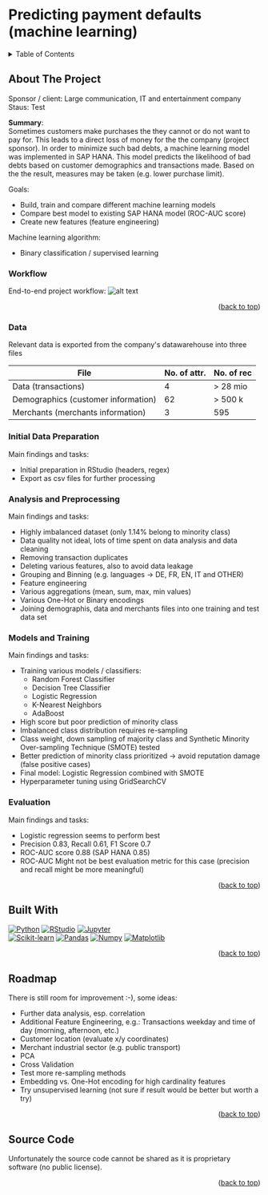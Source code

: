 # Predicting payment defaults (machine learning)

<a name="readme-top"></a>

<!-- PROJECT SHIELDS -->
<!--
*** I'm using markdown "reference style" links for readability.
*** Reference links are enclosed in brackets [ ] instead of parentheses ( ).
*** See the bottom of this document for the declaration of the reference variables
*** for contributors-url, forks-url, etc. This is an optional, concise syntax you may use.
*** https://www.markdownguide.org/basic-syntax/#reference-style-links
-->


<!-- TABLE OF CONTENTS -->
<details>
  <summary>Table of Contents</summary>
  <ol>    
    <li>
      <a href="##about-the-project">About The Project</a>
      <ul>
        <li><a href="#workflow">Workflow</a></li>
        <li><a href="#data">Data</a></li>
        <li><a href="#initial-data-preparation">Initial Data Preparation</a></li>        
        <li><a href="#analysis-and-preprocessing">Analysis and Preprocessing</a></li>
        <li><a href="#models-and-training">Models and Training</a></li>
        <li><a href="#evaluation">Evaluation</a></li>
      </ul>
    </li>    
    <li><a href="#built-with">Built With</a></li>
    <li><a href="#roadmap">Roadmap</a></li>
    <li><a href="#source-code">Source Code</a></li>
  </ol>
</details>


<!-- ABOUT THE PROJECT -->
## About The Project

Sponsor / client: Large communication, IT and entertainment company<br>
Staus: Test

**Summary**:<br>
Sometimes customers make purchases the they cannot or do not want to pay for. This leads to a direct loss of money for the the company (project sponsor). In order to minimize such bad debts, a machine learning model was implemented in SAP HANA. This model predicts the likelihood of bad debts based on customer demographics and transactions made. Based on the the result, measures may be taken (e.g. lower purchase limit).

Goals:
- Build, train and compare different machine learning models
- Compare best model to existing SAP HANA model (ROC-AUC score)
- Create new features (feature engineering)

Machine learning algorithm:
- Binary classification / supervised learning

### Workflow
End-to-end project workflow:
![alt text](https://github.com/0LIFR1/pred-analytics-paym-dflts/blob/main/workflow.png)

<p align="right">(<a href="#readme-top">back to top</a>)</p>

### Data
Relevant data is exported from the company's datawarehouse into three files

| File | No. of attr. | No. of rec |
| --------------- | --------------- | --------------- |
| Data (transactions) | 4 | > 28 mio |
| Demographics (customer information) | 62 | > 500 k |
| Merchants (merchants information) | 3 | 595 |


### Initial Data Preparation
Main findings and tasks:
* Initial preparation in RStudio (headers, regex)
* Export as csv files for further processing

### Analysis and Preprocessing
Main findings and tasks:
* Highly imbalanced dataset (only 1.14% belong to minority class)
* Data quality not ideal, lots of time spent on data analysis and data cleaning
* Removing transaction duplicates
* Deleting various features, also to avoid data leakage
* Grouping and Binning (e.g. languages -> DE, FR, EN, IT and OTHER)
* Feature engineering
* Various aggregations (mean, sum, max, min values)
* Various One-Hot or Binary encodings
* Joining demographis, data and merchants files into one training and test data set

### Models and Training
Main findings and tasks:
* Training various models / classifiers:
  * Random Forest Classifier
  * Decision Tree Classifier
  * Logistic Regression
  * K-Nearest Neighbors
  * AdaBoost
* High score but poor prediction of minority class
* Imbalanced class distribution requires re-sampling
* Class weight, down sampling of majority class and Synthetic Minority Over-sampling Technique (SMOTE) tested
* Better prediction of minority class prioritized -> avoid reputation damage (false positive cases) 
* Final model: Logistic Regression combined with SMOTE
* Hyperparameter tuning using GridSearchCV

### Evaluation
Main findings and tasks:
* Logistic regression seems to perform best
* Precision 0.83, Recall 0.61, F1 Score 0.7
* ROC-AUC score 0.88 (SAP HANA 0.85)
* ROC-AUC Might not be best evaluation metric for this case (precision and recall might be more meaningful)

<p align="right">(<a href="#readme-top">back to top</a>)</p>


<!-- BUILT WITH -->
## Built With

[![Python][python-shield]][python-url] [![RStudio][rstudio-shield]][rstudio-url] [![Jupyter][jupyter-shield]][jupyter-url]\
[![Scikit-learn][scikit-learn-shield]][scikit-learn-url] [![Pandas][pandas-shield]][pandas-url] [![Numpy][numpy-shield]][numpy-url] [![Matplotlib][matplotlib-shield]][matplotlib-url]

<!-- Logo examples
<div>
	<code><img height="50" src="https://user-images.githubusercontent.com/25181517/183914128-3fc88b4a-4ac1-40e6-9443-9a30182379b7.png" alt="Jupyter Notebook" title="Jupyter Notebook" /></code>
	<code><img height="50" src="https://user-images.githubusercontent.com/25181517/183423507-c056a6f9-1ba8-4312-a350-19bcbc5a8697.png" alt="Python" title="Python" /></code>
</div>
-->

<p align="right">(<a href="#readme-top">back to top</a>)</p>


<!-- ROADMAP -->
## Roadmap
There is still room for improvement :-), some ideas:

* Further data analysis, esp. correlation
* Additional Feature Engineering, e.g.: Transactions weekday and time of day (morning, afternoon, etc.)
* Customer location (evaluate x/y coordinates)
* Merchant industrial sector (e.g. public transport)
* PCA
* Cross Validation
* Test more re-sampling methods
* Embedding vs. One-Hot encoding for high cardinality features
* Try unsupervised learning (not sure if result would be better but worth a try)

<p align="right">(<a href="#readme-top">back to top</a>)</p>


<!-- SOURCE CODE -->
## Source Code
Unfortunately the source code cannot be shared as it is proprietary software (no public license).

<p align="right">(<a href="#readme-top">back to top</a>)</p>

<!-- MARKDOWN LINKS & IMAGES -->
<!-- https://www.markdownguide.org/basic-syntax/#reference-style-links -->
[contributors-shield]: https://img.shields.io/github/contributors/github_username/repo_name.svg?style=for-the-badge
[contributors-url]: https://github.com/github_username/repo_name/graphs/contributors
[forks-shield]: https://img.shields.io/github/forks/github_username/repo_name.svg?style=for-the-badge
[forks-url]: https://github.com/github_username/repo_name/network/members
[stars-shield]: https://img.shields.io/github/stars/github_username/repo_name.svg?style=for-the-badge
[stars-url]: https://github.com/github_username/repo_name/stargazers
[issues-shield]: https://img.shields.io/github/issues/github_username/repo_name.svg?style=for-the-badge
[issues-url]: https://github.com/github_username/repo_name/issues
[license-shield]: https://img.shields.io/github/license/github_username/repo_name.svg?style=for-the-badge
[license-url]: https://github.com/github_username/repo_name/blob/master/LICENSE.txt
[linkedin-shield]: https://img.shields.io/badge/-LinkedIn-black.svg?style=for-the-badge&logo=linkedin&colorB=555
[linkedin-url]: https://linkedin.com/in/linkedin_username
[product-screenshot]: images/screenshot.png
[rstudio-shield]: https://img.shields.io/badge/R-276DC3?style=for-the-badge&logo=r&logoColor=white
[rstudio-url]: https://posit.co/
[jupyter-shield]: https://img.shields.io/badge/Jupyter-F37626.svg?&style=for-the-badge&logo=Jupyter&logoColor=white
[jupyter-url]: https://jupyter.org/
[python-shield]: https://img.shields.io/badge/Python-FFD43B?style=for-the-badge&logo=python&logoColor=blue
[python-url]: https://www.python.org/
[scikit-learn-shield]: https://img.shields.io/badge/scikit_learn-F7931E?style=for-the-badge&logo=scikit-learn&logoColor=white
[scikit-learn-url]: https://scikit-learn.org/stable/
[pandas-shield]: https://img.shields.io/badge/Pandas-2C2D72?style=for-the-badge&logo=pandas&logoColor=white
[pandas-url]: https://pandas.pydata.org/docs/index.html
[numpy-shield]: https://img.shields.io/badge/Numpy-777BB4?style=for-the-badge&logo=numpy&logoColor=white
[numpy-url]: https://numpy.org/
[matplotlib-shield]: https://img.shields.io/badge/Matplotlib-%23ffffff.svg?style=for-the-badge&logo=Matplotlib&logoColor=black
[matplotlib-url]: https://matplotlib.org/
